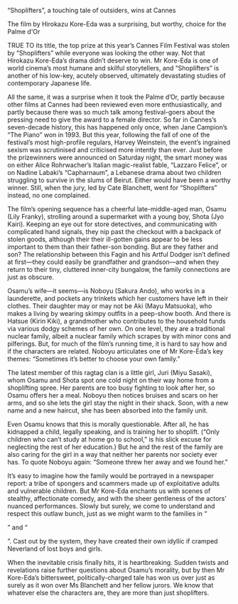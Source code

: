 “Shoplifters”, a touching tale of outsiders, wins at Cannes

The film by Hirokazu Kore-Eda was a surprising, but worthy, choice for the Palme d'Or

TRUE TO its title, the top prize at this year’s Cannes Film Festival was stolen by “Shoplifters” while everyone was looking the other way. Not that Hirokazu Kore-Eda’s drama didn’t deserve to win. Mr Kore-Eda is one of world cinema’s most humane and skilful storytellers, and “Shoplifters” is another of his low-key, acutely observed, ultimately devastating studies of contemporary Japanese life.

All the same, it was a surprise when it took the Palme d’Or, partly because other films at Cannes had been reviewed even more enthusiastically, and partly because there was so much talk among festival-goers about the pressing need to give the award to a female director. So far in Cannes’s seven-decade history, this has happened only once, when Jane Campion’s “The Piano” won in 1993. But this year, following the fall of one of the festival’s most high-profile regulars, Harvey Weinstein, the event’s ingrained sexism was scrutinised and criticised more intently than ever. Just before the prizewinners were announced on Saturday night, the smart money was on either Alice Rohrwacher’s Italian magic-realist fable, “Lazzaro Felice”, or on Nadine Labaki’s “Capharnaum”, a Lebanese drama about two children struggling to survive in the slums of Beirut. Either would have been a worthy winner. Still, when the jury, led by Cate Blanchett, went for “Shoplifters” instead, no one complained. 

The film’s opening sequence has a cheerful late-middle-aged man, Osamu (Lily Franky), strolling around a supermarket with a young boy, Shota (Jyo Kairi). Keeping an eye out for store detectives, and communicating with complicated hand signals, they nip past the checkout with a backpack of stolen goods, although their their ill-gotten gains appear to be less important to them than their father-son bonding. But are they father and son? The relationship between this Fagin and his Artful Dodger isn’t defined at first—they could easily be grandfather and grandson—and when they return to their tiny, cluttered inner-city bungalow, the family connections are just as obscure. 

Osamu’s wife—it seems—is Noboyu (Sakura Ando), who works in a launderette, and pockets any trinkets which her customers have left in their clothes. Their daughter may or may not be Aki (Mayu Matsuoka), who makes a living by wearing skimpy outfits in a peep-show booth. And there is Hatsue (Kirin Kiki), a grandmother who contributes to the household funds via various dodgy schemes of her own. On one level, they are a traditional nuclear family, albeit a nuclear family which scrapes by with minor cons and pilferings. But, for much of the film’s running time, it is hard to say how and if the characters are related. Noboyu articulates one of Mr Kore-Eda’s key themes: “Sometimes it’s better to choose your own family.”

The latest member of this ragtag clan is a little girl, Juri (Miyu Sasaki), whom Osamu and Shota spot one cold night on their way home from a shoplifting spree. Her parents are too busy fighting to look after her, so Osamu offers her a meal. Noboyu then notices bruises and scars on her arms, and so she lets the girl stay the night in their shack. Soon, with a new name and a new haircut, she has been absorbed into the family unit.

Even Osamu knows that this is morally questionable. After all, he has kidnapped a child, legally speaking, and is training her to shoplift. (“Only children who can’t study at home go to school,” is his slick excuse for neglecting the rest of her education.) But he and the rest of the family are also caring for the girl in a way that neither her parents nor society ever has. To quote Noboyu again: “Someone threw her away and we found her.”

It’s easy to imagine how the family would be portrayed in a newspaper report: a tribe of spongers and scammers made up of exploitative adults and vulnerable children. But Mr Kore-Eda enchants us with scenes of stealthy, affectionate comedy, and with the sheer gentleness of the actors’ nuanced performances. Slowly but surely, we come to understand and respect this outlaw bunch, just as we might warm to the families in “

” and “

”. Cast out by the system, they have created their own idyllic if cramped Neverland of lost boys and girls.

When the inevitable crisis finally hits, it is heartbreaking. Sudden twists and revelations raise further questions about Osamu’s morality, but by then Mr Kore-Eda’s bittersweet, politically-charged tale has won us over just as surely as it won over Ms Blanchett and her fellow jurors. We know that whatever else the characters are, they are more than just shoplifters.